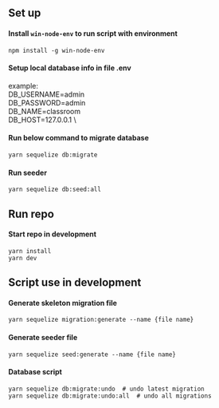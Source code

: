 ## Set up

#### Install `win-node-env` to run script with environment

```
npm install -g win-node-env
```

#### Setup local database info in file .env

example: \
DB_USERNAME=admin \
DB_PASSWORD=admin \
DB_NAME=classroom \
DB_HOST=127.0.0.1 \

#### Run below command to migrate database

```
yarn sequelize db:migrate
```

#### Run seeder

```
yarn sequelize db:seed:all
```

## Run repo

#### Start repo in development

```
yarn install
yarn dev
```

## Script use in development

#### Generate skeleton migration file

```
yarn sequelize migration:generate --name {file name}
```

#### Generate seeder file

```
yarn sequelize seed:generate --name {file name}
```

#### Database script

```
yarn sequelize db:migrate:undo  # undo latest migration
yarn sequelize db:migrate:undo:all  # undo all migrations
```
